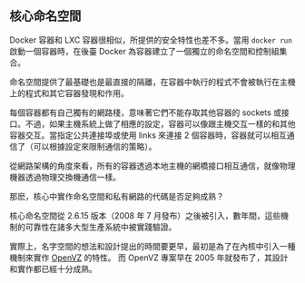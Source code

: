 ## 核心命名空間
Docker 容器和 LXC 容器很相似，所提供的安全特性也差不多。當用 `docker run` 啟動一個容器時，在後臺 Docker 為容器建立了一個獨立的命名空間和控制組集合。

命名空間提供了最基礎也是最直接的隔離，在容器中執行的程式不會被執行在主機上的程式和其它容器發現和作用。

每個容器都有自己獨有的網路棧，意味著它們不能存取其他容器的 sockets 或接口。不過，如果主機系統上做了相應的設定，容器可以像跟主機交互一樣的和其他容器交互。當指定公共連接埠或使用 links 來連接 2 個容器時，容器就可以相互通信了（可以根據設定來限制通信的策略）。

從網路架構的角度來看，所有的容器透過本地主機的網橋接口相互通信，就像物理機器透過物理交換機通信一樣。

那麽，核心中實作命名空間和私有網路的代碼是否足夠成熟？

核心命名空間從 2.6.15 版本（2008 年 7 月發布）之後被引入，數年間，這些機制的可靠性在諸多大型生產系統中被實踐驗證。

實際上，名字空間的想法和設計提出的時間要更早，最初是為了在內核中引入一種機制來實作 [OpenVZ](http://en.wikipedia.org/wiki/OpenVZ) 的特性。
而 OpenVZ 專案早在 2005 年就發布了，其設計和實作都已經十分成熟。
